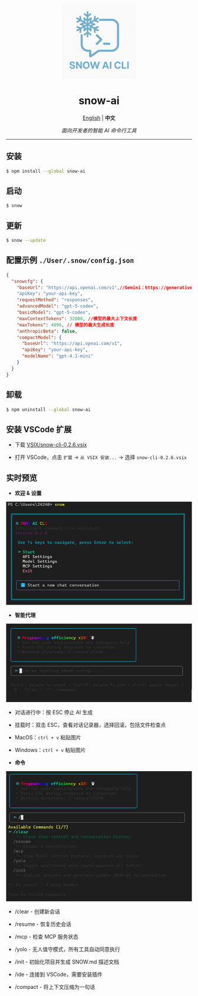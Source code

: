 <div align="center">

<img src="logo.png" alt="Snow AI CLI Logo" width="200"/>

# snow-ai

[English](readme.md) | **中文**

*面向开发者的智能 AI 命令行工具*

</div>

---


## 安装

```bash
$ npm install --global snow-ai
```

## 启动
```bash
$ snow
```

## 更新
```bash
$ snow --update
```

## 配置示例  `./User/.snow/config.json`
```json
{
  "snowcfg": {
    "baseUrl": "https://api.openai.com/v1",//Gemini：https://generativelanguage.googleapis.com Anthropic：https://api.anthropic.com
    "apiKey": "your-api-key",
    "requestMethod": "responses",
    "advancedModel": "gpt-5-codex",
    "basicModel": "gpt-5-codex",
    "maxContextTokens": 32000, //模型的最大上下文长度
    "maxTokens": 4096, // 模型的最大生成长度
    "anthropicBeta": false,
    "compactModel": {
      "baseUrl": "https://api.opeai.com/v1",
      "apiKey": "your-api-key",
      "modelName": "gpt-4.1-mini"
    }
  }
}
```

## 卸载
```bash
$ npm uninstall --global snow-ai
```

## 安装 VSCode 扩展

* 下载 [VSIX/snow-cli-0.2.6.vsix](https://github.com/MayDay-wpf/snow-cli/blob/main/VSIX/snow-cli-0.2.6.vsix)

* 打开 VSCode，点击 `扩展` -> `从 VSIX 安装...` -> 选择 `snow-cli-0.2.6.vsix`

## 实时预览
* **欢迎 & 设置**

![alt text](image.png)

* **智能代理**

![alt text](image-1.png)
* 对话进行中：按 ESC 停止 AI 生成

* 挂载时：双击 ESC，查看对话记录器，选择回滚，包括文件检查点

* MacOS：`ctrl + v` 粘贴图片
* Windows：`ctrl + v` 粘贴图片


* **命令**

![alt text](image-2.png)
  - /clear - 创建新会话

  - /resume - 恢复历史会话

  - /mcp - 检查 MCP 服务状态

  - /yolo - 无人值守模式，所有工具自动同意执行

  - /init - 初始化项目并生成 SNOW.md 描述文档

  - /ide - 连接到 VSCode，需要安装插件

  - /compact - 将上下文压缩为一句话
